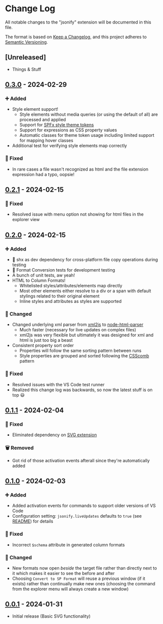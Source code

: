 # Change Log

All notable changes to the "jsonify" extension will be documented in this file.

The format is based on [Keep a Changelog](https://keepachangelog.com/en/1.0.0/),
and this project adheres to [Semantic Versioning](https://semver.org/spec/v2.0.0.html).

## [Unreleased]

- Things & Stuff

## [0.3.0](https://marketplace.visualstudio.com/_apis/public/gallery/publishers/theChrisKent/vsextensions/jsonify/0.2.1/vspackage) - 2024-02-29

### ➕ Added

- Style element support!
  - Style elements without media queries (or using the default of all) are processed and applied
  - Support for [SPFx style theme tokens](https://learn.microsoft.com/en-us/sharepoint/dev/spfx/use-theme-colors-in-your-customizations#available-theme-tokens-and-their-occurrences)
  - Support for expressions as CSS property values
  - Automatic classes for theme token usage including limited support for mapping hover classes
- Additional test for verifying style elements map correctly

### 🔨 Fixed

- In rare cases a file wasn't recognized as html and the file extension expression had a typo, oopsie!



## [0.2.1](https://marketplace.visualstudio.com/_apis/public/gallery/publishers/theChrisKent/vsextensions/jsonify/0.2.1/vspackage) - 2024-02-15

### 🔨 Fixed

- Resolved issue with menu option not showing for html files in the explorer view



## [0.2.0](https://marketplace.visualstudio.com/_apis/public/gallery/publishers/theChrisKent/vsextensions/jsonify/0.2.0/vspackage) - 2024-02-15

### ➕ Added

- 🧬 shx as dev dependency for cross-platform file copy operations during testing
- 🧬 Format Conversion tests for development testing
- A bunch of unit tests, aw yeah!
- HTML to Column Formats!
  - Whitelisted styles/attributes/elements map directly
  - Most other elements either resolve to a div or a span with default stylings related to their original element
  - Inline styles and attributes as styles are supported

### 🔧 Changed

- Changed underlying xml parser from [xml2js](https://www.npmjs.com/package/xml2js) to [node-html-parser](https://www.npmjs.com/package/node-html-parser)
  - Much faster (necessary for live updates on complex files)
  - xml2js was very flexible but ultimately it was designed for xml and html is just too big a beast
- Consistent property sort order
  - Properties will follow the same sorting pattern between runs
  - Style properties are grouped and sorted following the [CSScomb](https://www.npmjs.com/package/csscomb) pattern

### 🔨 Fixed

- Resolved issues with the VS Code test runner
- Realized this change log was backwards, so now the latest stuff is on top 😃



## [0.1.1](https://marketplace.visualstudio.com/_apis/public/gallery/publishers/theChrisKent/vsextensions/jsonify/0.1.1/vspackage) - 2024-02-04

### 🔨 Fixed

- Eliminated dependency on [SVG extension](https://marketplace.visualstudio.com/items?itemName=jock.svg)

### 🗑 Removed

- Got rid of those activation events afterall since they're automatically added



## [0.1.0](https://marketplace.visualstudio.com/_apis/public/gallery/publishers/theChrisKent/vsextensions/jsonify/0.1.0/vspackage) - 2024-02-03

### ➕ Added

- Added activation events for commands to support older versions of VS Code
- Configuration setting: `jsonify.liveUpdates` defaults to `true` (see [README](https://marketplace.visualstudio.com/items?itemName=theChrisKent.jsonify)) for details

### 🔨 Fixed

- Incorrect `$schema` attribute in generated column formats

### 🔧 Changed

- New formats now open _beside_ the target file rather than directly next to it which makes it easier to see the before and after
- Choosing `Convert to SP Format` will reuse a previous window (if it exists) rather than continually make new ones (choosing the command from the explorer menu will always create a new window)



## [0.0.1](https://marketplace.visualstudio.com/_apis/public/gallery/publishers/theChrisKent/vsextensions/jsonify/0.0.1/vspackage) - 2024-01-31

- Initial release (Basic SVG functionality)